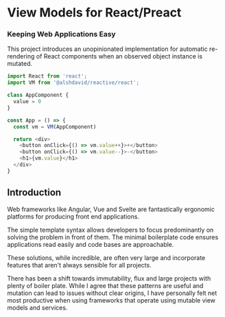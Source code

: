 # View Models for React/Preact

### Keeping Web Applications Easy

This project introduces an unopinionated implementation for automatic re-rendering of React components when an observed object instance is mutated.

```javascript
import React from 'react';
import VM from '@alshdavid/reactive/react';

class AppComponent {
  value = 0
}

const App = () => {
  const vm = VM(AppComponent)

  return <div>
    <button onClick={() => vm.value++}>+</button>
    <button onClick={() => vm.value--}>-</button>
    <h1>{vm.value}</h1>
  </div>
}
```

## Introduction



Web frameworks like Angular, Vue and Svelte are fantastically ergonomic platforms for producing front end applications.

The simple template syntax allows developers to focus predominantly on solving the problem in front of them. The minimal boilerplate code ensures applications read easily and code bases are approachable.

These solutions, while incredible, are often very large and incorporate features that aren't always sensible for all projects.

There has been a shift towards immutability, flux and large projects with plenty of boiler plate. While I agree that these patterns are useful and mutation can lead to issues without clear origins, I have personally felt net most productive when using frameworks that operate using mutable view models and services.
 